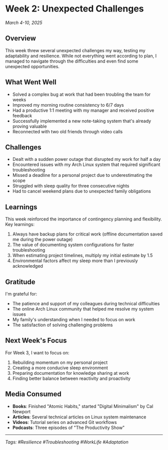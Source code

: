 # Week 2: Unexpected Challenges
*March 4-10, 2025*

## Overview

This week threw several unexpected challenges my way, testing my adaptability and resilience. While not everything went according to plan, I managed to navigate through the difficulties and even find some unexpected opportunities.

## What Went Well

- Solved a complex bug at work that had been troubling the team for weeks
- Improved my morning routine consistency to 6/7 days
- Had a productive 1:1 meeting with my manager and received positive feedback
- Successfully implemented a new note-taking system that's already proving valuable
- Reconnected with two old friends through video calls

## Challenges

- Dealt with a sudden power outage that disrupted my work for half a day
- Encountered issues with my Arch Linux system that required significant troubleshooting
- Missed a deadline for a personal project due to underestimating the scope
- Struggled with sleep quality for three consecutive nights
- Had to cancel weekend plans due to unexpected family obligations

## Learnings

This week reinforced the importance of contingency planning and flexibility. Key learnings:

1. Always have backup plans for critical work (offline documentation saved me during the power outage)
2. The value of documenting system configurations for faster troubleshooting
3. When estimating project timelines, multiply my initial estimate by 1.5
4. Environmental factors affect my sleep more than I previously acknowledged

## Gratitude

I'm grateful for:
- The patience and support of my colleagues during technical difficulties
- The online Arch Linux community that helped me resolve my system issues
- My family's understanding when I needed to focus on work
- The satisfaction of solving challenging problems

## Next Week's Focus

For Week 3, I want to focus on:
1. Rebuilding momentum on my personal project
2. Creating a more conducive sleep environment
3. Preparing documentation for knowledge sharing at work
4. Finding better balance between reactivity and proactivity

## Media Consumed

- **Books**: Finished "Atomic Habits," started "Digital Minimalism" by Cal Newport
- **Articles**: Several technical articles on Linux system maintenance
- **Videos**: Tutorial series on advanced Git workflows
- **Podcasts**: Three episodes of "The Productivity Show"

---

*Tags: #Resilience #Troubleshooting #WorkLife #Adaptation* 